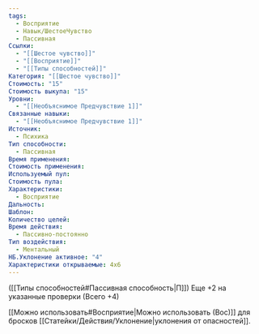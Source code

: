 ```yaml
---
tags:
  - Восприятие
  - Навык/ШестоеЧувство
  - Пассивная
Ссылки:
  - "[[Шестое чувство]]"
  - "[[Восприятие]]"
  - "[[Типы способностей]]"
Категория: "[[Шестое чувство]]"
Стоимость: "15"
Стоимость выкупа: "15"
Уровни:
  - "[[Необъяснимое Предчувствие 1]]"
Связанные навыки:
  - "[[Необъяснимое Предчувствие 1]]"
Источник:
  - Психика
Тип способности:
  - Пассивная
Время применения: 
Стоимость применения: 
Используемый пул: 
Стоимость пула: 
Характеристики:
  - Восприятие
Дальность: 
Шаблон: 
Количество целей: 
Время действия:
  - Пассивно-постоянно
Тип воздействия:
  - Ментальный
НБ.Уклонение активное: "4"
Характеристики открываемые: 4x6
---
```

([[Типы способностей#Пассивная способность|П]]) Еще +2 на указанные проверки (Всего +4)

[[Можно использовать#Восприятие|Можно использовать (Вос)]] для бросков [[Статейки/Действия/Уклонение|уклонения от опасностей]].